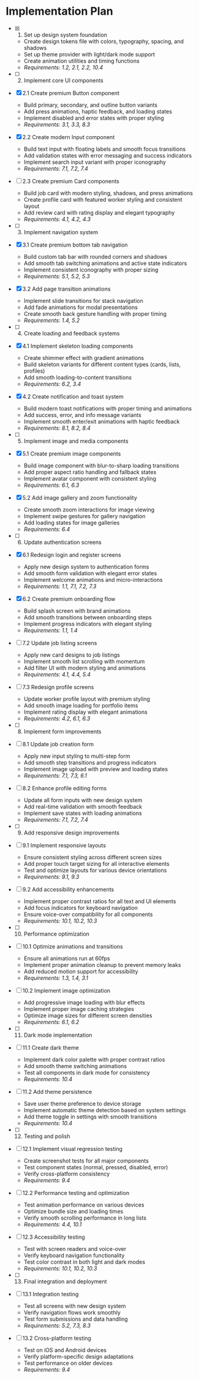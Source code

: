# Implementation Plan

- [x] 1. Set up design system foundation
  - Create design tokens file with colors, typography, spacing, and shadows
  - Set up theme provider with light/dark mode support
  - Create animation utilities and timing functions
  - _Requirements: 1.2, 2.1, 2.2, 10.4_

- [ ] 2. Implement core UI components
- [x] 2.1 Create premium Button component
  - Build primary, secondary, and outline button variants
  - Add press animations, haptic feedback, and loading states
  - Implement disabled and error states with proper styling
  - _Requirements: 3.1, 3.3, 8.3_

- [x] 2.2 Create modern Input component
  - Build text input with floating labels and smooth focus transitions
  - Add validation states with error messaging and success indicators
  - Implement search input variant with proper iconography
  - _Requirements: 7.1, 7.2, 7.4_

- [ ] 2.3 Create premium Card components
  - Build job card with modern styling, shadows, and press animations
  - Create profile card with featured worker styling and consistent layout
  - Add review card with rating display and elegant typography
  - _Requirements: 4.1, 4.2, 4.3_

- [ ] 3. Implement navigation system
- [x] 3.1 Create premium bottom tab navigation
  - Build custom tab bar with rounded corners and shadows
  - Add smooth tab switching animations and active state indicators
  - Implement consistent iconography with proper sizing
  - _Requirements: 5.1, 5.2, 5.3_

- [x] 3.2 Add page transition animations
  - Implement slide transitions for stack navigation
  - Add fade animations for modal presentations
  - Create smooth back gesture handling with proper timing
  - _Requirements: 1.4, 5.2_

- [ ] 4. Create loading and feedback systems
- [x] 4.1 Implement skeleton loading components
  - Create shimmer effect with gradient animations
  - Build skeleton variants for different content types (cards, lists, profiles)
  - Add smooth loading-to-content transitions
  - _Requirements: 6.2, 3.4_

- [x] 4.2 Create notification and toast system
  - Build modern toast notifications with proper timing and animations
  - Add success, error, and info message variants
  - Implement smooth enter/exit animations with haptic feedback
  - _Requirements: 8.1, 8.2, 8.4_

- [ ] 5. Implement image and media components
- [x] 5.1 Create premium image components
  - Build image component with blur-to-sharp loading transitions
  - Add proper aspect ratio handling and fallback states
  - Implement avatar component with consistent styling
  - _Requirements: 6.1, 6.3_

- [x] 5.2 Add image gallery and zoom functionality
  - Create smooth zoom interactions for image viewing
  - Implement swipe gestures for gallery navigation
  - Add loading states for image galleries
  - _Requirements: 6.4_

- [ ] 6. Update authentication screens
- [x] 6.1 Redesign login and register screens
  - Apply new design system to authentication forms
  - Add smooth form validation with elegant error states
  - Implement welcome animations and micro-interactions
  - _Requirements: 1.1, 7.1, 7.2, 7.3_

- [x] 6.2 Create premium onboarding flow
  - Build splash screen with brand animations
  - Add smooth transitions between onboarding steps
  - Implement progress indicators with elegant styling
  - _Requirements: 1.1, 1.4_



- [ ] 7.2 Update job listing screens
  - Apply new card designs to job listings
  - Implement smooth list scrolling with momentum
  - Add filter UI with modern styling and animations
  - _Requirements: 4.1, 4.4, 5.4_

- [ ] 7.3 Redesign profile screens
  - Update worker profile layout with premium styling
  - Add smooth image loading for portfolio items
  - Implement rating display with elegant animations
  - _Requirements: 4.2, 6.1, 6.3_

- [ ] 8. Implement form improvements
- [ ] 8.1 Update job creation form
  - Apply new input styling to multi-step form
  - Add smooth step transitions and progress indicators
  - Implement image upload with preview and loading states
  - _Requirements: 7.1, 7.3, 6.1_

- [ ] 8.2 Enhance profile editing forms
  - Update all form inputs with new design system
  - Add real-time validation with smooth feedback
  - Implement save states with loading animations
  - _Requirements: 7.1, 7.2, 7.4_

- [ ] 9. Add responsive design improvements
- [ ] 9.1 Implement responsive layouts
  - Ensure consistent styling across different screen sizes
  - Add proper touch target sizing for all interactive elements
  - Test and optimize layouts for various device orientations
  - _Requirements: 9.1, 9.3_

- [ ] 9.2 Add accessibility enhancements
  - Implement proper contrast ratios for all text and UI elements
  - Add focus indicators for keyboard navigation
  - Ensure voice-over compatibility for all components
  - _Requirements: 10.1, 10.2, 10.3_

- [ ] 10. Performance optimization
- [ ] 10.1 Optimize animations and transitions
  - Ensure all animations run at 60fps
  - Implement proper animation cleanup to prevent memory leaks
  - Add reduced motion support for accessibility
  - _Requirements: 1.3, 1.4, 3.1_

- [ ] 10.2 Implement image optimization
  - Add progressive image loading with blur effects
  - Implement proper image caching strategies
  - Optimize image sizes for different screen densities
  - _Requirements: 6.1, 6.2_

- [ ] 11. Dark mode implementation
- [ ] 11.1 Create dark theme
  - Implement dark color palette with proper contrast ratios
  - Add smooth theme switching animations
  - Test all components in dark mode for consistency
  - _Requirements: 10.4_

- [ ] 11.2 Add theme persistence
  - Save user theme preference to device storage
  - Implement automatic theme detection based on system settings
  - Add theme toggle in settings with smooth transitions
  - _Requirements: 10.4_

- [ ] 12. Testing and polish
- [ ] 12.1 Implement visual regression testing
  - Create screenshot tests for all major components
  - Test component states (normal, pressed, disabled, error)
  - Verify cross-platform consistency
  - _Requirements: 9.4_

- [ ] 12.2 Performance testing and optimization
  - Test animation performance on various devices
  - Optimize bundle size and loading times
  - Verify smooth scrolling performance in long lists
  - _Requirements: 4.4, 10.1_

- [ ] 12.3 Accessibility testing
  - Test with screen readers and voice-over
  - Verify keyboard navigation functionality
  - Test color contrast in both light and dark modes
  - _Requirements: 10.1, 10.2, 10.3_

- [ ] 13. Final integration and deployment
- [ ] 13.1 Integration testing
  - Test all screens with new design system
  - Verify navigation flows work smoothly
  - Test form submissions and data handling
  - _Requirements: 5.2, 7.3, 8.3_

- [ ] 13.2 Cross-platform testing
  - Test on iOS and Android devices
  - Verify platform-specific design adaptations
  - Test performance on older devices
  - _Requirements: 9.4_